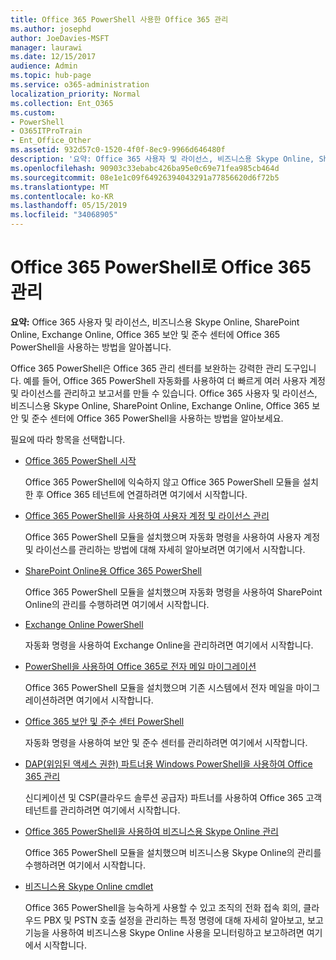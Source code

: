 ```yaml
---
title: Office 365 PowerShell 사용한 Office 365 관리
ms.author: josephd
author: JoeDavies-MSFT
manager: laurawi
ms.date: 12/15/2017
audience: Admin
ms.topic: hub-page
ms.service: o365-administration
localization_priority: Normal
ms.collection: Ent_O365
ms.custom:
- PowerShell
- O365ITProTrain
- Ent_Office_Other
ms.assetid: 932d57c0-1520-4f0f-8ec9-9966d646480f
description: '요약: Office 365 사용자 및 라이선스, 비즈니스용 Skype Online, SharePoint Online, Exchange Online, Office 365 보안 및 준수 센터에 Office 365 PowerShell을 사용하는 방법을 알아봅니다.'
ms.openlocfilehash: 90903c33ebabc426ba95e0c69e71fea985cb464d
ms.sourcegitcommit: 08e1e1c09f64926394043291a77856620d6f72b5
ms.translationtype: MT
ms.contentlocale: ko-KR
ms.lasthandoff: 05/15/2019
ms.locfileid: "34068905"
---
```

# <a name="manage-office-365-with-office-365-powershell"></a>Office 365 PowerShell로 Office 365 관리

 **요약:** Office 365 사용자 및 라이선스, 비즈니스용 Skype Online, SharePoint Online, Exchange Online, Office 365 보안 및 준수 센터에 Office 365 PowerShell을 사용하는 방법을 알아봅니다.
  
Office 365 PowerShell은 Office 365 관리 센터를 보완하는 강력한 관리 도구입니다. 예를 들어, Office 365 PowerShell 자동화를 사용하여 더 빠르게 여러 사용자 계정 및 라이선스를 관리하고 보고서를 만들 수 있습니다. Office 365 사용자 및 라이선스, 비즈니스용 Skype Online, SharePoint Online, Exchange Online, Office 365 보안 및 준수 센터에 Office 365 PowerShell을 사용하는 방법을 알아보세요.
  
필요에 따라 항목을 선택합니다.
  
- [Office 365 PowerShell 시작](getting-started-with-office-365-powershell.md)

    Office 365 PowerShell에 익숙하지 않고 Office 365 PowerShell 모듈을 설치한 후 Office 365 테넌트에 연결하려면 여기에서 시작합니다.

- [Office 365 PowerShell을 사용하여 사용자 계정 및 라이선스 관리](manage-user-accounts-and-licenses-with-office-365-powershell.md)

    Office 365 PowerShell 모듈을 설치했으며 자동화 명령을 사용하여 사용자 계정 및 라이선스를 관리하는 방법에 대해 자세히 알아보려면 여기에서 시작합니다.

- [SharePoint Online용 Office 365 PowerShell](https://technet.microsoft.com/library/fp161362.aspx)

    Office 365 PowerShell 모듈을 설치했으며 자동화 명령을 사용하여 SharePoint Online의 관리를 수행하려면 여기에서 시작합니다.

- [Exchange Online PowerShell](https://docs.microsoft.com/powershell/exchange/exchange-online/exchange-online-powershell)

    자동화 명령을 사용하여 Exchange Online을 관리하려면 여기에서 시작합니다.

- [PowerShell을 사용하여 Office 365로 전자 메일 마이그레이션](use-powershell-for-email-migration-to-office-365.md)

    Office 365 PowerShell 모듈을 설치했으며 기존 시스템에서 전자 메일을 마이그레이션하려면 여기에서 시작합니다.

- [Office 365 보안 및 준수 센터 PowerShell](https://docs.microsoft.com/powershell/exchange/office-365-scc/office-365-scc-powershell)

    자동화 명령을 사용하여 보안 및 준수 센터를 관리하려면 여기에서 시작합니다.

- [DAP(위임된 액세스 권한) 파트너용 Windows PowerShell을 사용하여 Office 365 관리](manage-office-365-with-windows-powershell-for-delegated-access-permissions-dap-p.md)

    신디케이션 및 CSP(클라우드 솔루션 공급자) 파트너를 사용하여 Office 365 고객 테넌트를 관리하려면 여기에서 시작합니다.

- [Office 365 PowerShell을 사용하여 비즈니스용 Skype Online 관리](manage-skype-for-business-online-with-office-365-powershell.md)

    Office 365 PowerShell 모듈을 설치했으며 비즈니스용 Skype Online의 관리를 수행하려면 여기에서 시작합니다.

- [비즈니스용 Skype Online cmdlet](https://technet.microsoft.com/library/mt228132.aspx)

    Office 365 PowerShell을 능숙하게 사용할 수 있고 조직의 전화 접속 회의, 클라우드 PBX 및 PSTN 호출 설정을 관리하는 특정 명령에 대해 자세히 알아보고, 보고 기능을 사용하여 비즈니스용 Skype Online 사용을 모니터링하고 보고하려면 여기에서 시작합니다.
